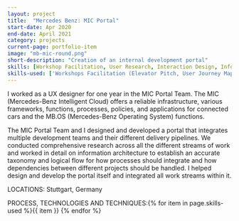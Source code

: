 ```yaml
---
layout: project
title:  "Mercedes Benz: MIC Portal"
start-date: Apr 2020
end-date: April 2021
category: projects
current-page: portfolio-item
image: "mb-mic-round.png"
short-description: "Creation of an internal development portal"
skills: [Workshop Facilitation, User Research, Interaction Design, Information Architecture, Front-end Development]
skills-used: ['Workshops Facilitation (Elevator Pitch, User Journey Mapping, Persona creation, Feature Mapping)', 'User Research', 'Information Architecture', 'Interaction Design', 'Front-end Development']
---
```

			
I worked as a UX designer for one year in the MIC Portal Team. The MIC (Mercedes-Benz Intelligent Cloud) offers a reliable infrastructure, various frameworks, functions, processes, policies, and applications for connected cars and the MB.OS (Mercedes-Benz Operating System) functions.

The MIC Portal Team and I designed and developed a portal that integrates multiple development teams and their different delivery pipelines. We conducted comprehensive research across all the different streams of work and worked in detail on information architecture to establish an accurate taxonomy and logical flow for how processes should integrate and how dependencies between different projects should be handled. I helped design and develop the portal itself and integrated all work streams within it.

<span class="category-description">LOCATIONS:</span>
Stuttgart, Germany

<span class="category-description">PROCESS, TECHNOLOGIES AND TECHNIQUES:</span>{% for item in page.skills-used %}<span class="skill-item">{{ item }}</span> {% endfor %} 